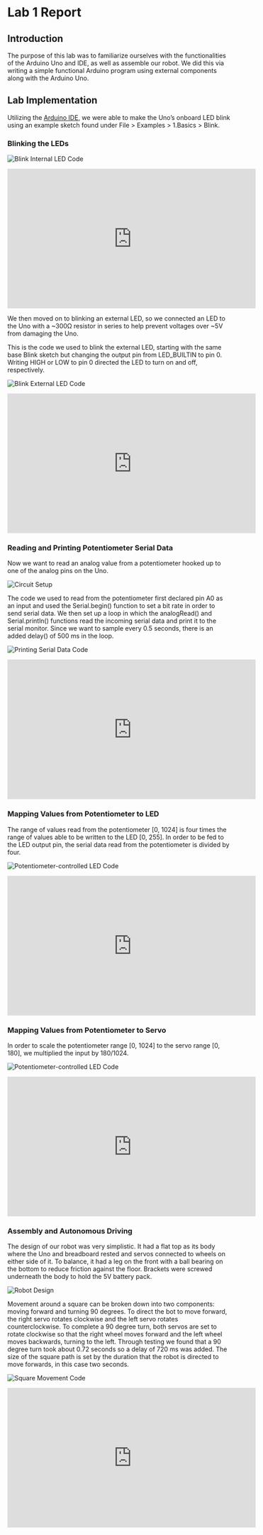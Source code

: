 ﻿# Lab 1 Report

## Introduction

The purpose of this lab was to familiarize ourselves with the functionalities of the Arduino Uno and IDE, as well as assemble our robot. We did this via writing a simple functional Arduino program using external components along with the Arduino Uno.

## Lab Implementation

Utilizing the [Arduino IDE](https://www.arduino.cc/en/Main/Software), we were able to make the Uno’s onboard LED blink using an example sketch found under File > Examples > 1.Basics > Blink.

### Blinking the LEDs
 
![Blink Internal LED Code](Media/internalLED.PNG)

<iframe width="560" height="315" src="https://www.youtube.com/embed/8ArTX7KYVD8" frameborder="0" allow="autoplay; encrypted-media" allowfullscreen></iframe>

We then moved on to blinking an external LED, so we connected an LED to the Uno with a ~300Ω resistor in series to help prevent voltages over ~5V from damaging the Uno.

This is the code we used to blink the external LED, starting with the same base Blink sketch but changing the output pin from LED_BUILTIN to pin 0. Writing HIGH or LOW to pin 0 directed the LED to turn on and off, respectively.

![Blink External LED Code](Media/externalLED.PNG)

<iframe width="560" height="315" src="https://www.youtube.com/embed/lo2UhQs6UsQ" frameborder="0" allow="autoplay; encrypted-media" allowfullscreen></iframe>

### Reading and Printing Potentiometer Serial Data

Now we want to read an analog value from a potentiometer hooked up to one of the analog pins on the Uno.

![Circuit Setup](Media/CircuitSetup-fixed.JPG)

The code we used to read from the potentiometer first declared pin A0 as an input and used the Serial.begin() function to set a bit rate in order to send serial data. We then set up a loop in which the analogRead() and Serial.println() functions read the incoming serial data and print it to the serial monitor. Since we want to sample every 0.5 seconds, there is an added delay() of 500 ms in the loop.

![Printing Serial Data Code](Media/potRead.PNG)

<iframe width="560" height="315" src="https://www.youtube.com/embed/7JXkB8mXXx0" frameborder="0" allow="autoplay; encrypted-media" allowfullscreen></iframe>

### Mapping Values from Potentiometer to LED

The range of values read from the potentiometer [0, 1024] is four times the range of values able to be written to the LED [0, 255]. In order to be fed to the LED output pin, the serial data read from the potentiometer is divided by four.

![Potentiometer-controlled LED Code](Media/analogLED.PNG)

<iframe width="560" height="315" src="https://www.youtube.com/embed/rfy2OAFVIig" frameborder="0" allow="autoplay; encrypted-media" allowfullscreen></iframe>

### Mapping Values from Potentiometer to Servo

In order to scale the potentiometer range [0, 1024] to the servo range [0, 180], we multiplied the input by 180/1024.

![Potentiometer-controlled LED Code](Media/ServoandPotentiometerCode.png)

<iframe width="560" height="315" src="https://www.youtube.com/embed/Mvg55Toar-s" frameborder="0" allow="autoplay; encrypted-media" allowfullscreen></iframe>

### Assembly and Autonomous Driving

The design of our robot was very simplistic. It had a flat top as its body where the Uno and breadboard rested and servos connected to wheels on either side of it. To balance, it had a leg on the front with a ball bearing on the bottom to reduce friction against the floor. Brackets were screwed underneath the body to hold the 5V battery pack.

![Robot Design](Media/RobotDesign2.JPG)

Movement around a square can be broken down into two components: moving forward and turning 90 degrees. To direct the bot to move forward, the right servo rotates clockwise and the left servo rotates counterclockwise. To complete a 90 degree turn, both servos are set to rotate clockwise so that the right wheel moves forward and the left wheel moves backwards, turning to the left. Through testing we found that a 90 degree turn took about 0.72 seconds so a delay of 720 ms was added. The size of the square path is set by the duration that the robot is directed to move forwards, in this case two seconds.

![Square Movement Code](Media/movementCode.PNG)

<iframe width="560" height="315" src="https://www.youtube.com/embed/cwXXq-iTddo" frameborder="0" allow="autoplay; encrypted-media" allowfullscreen></iframe>




